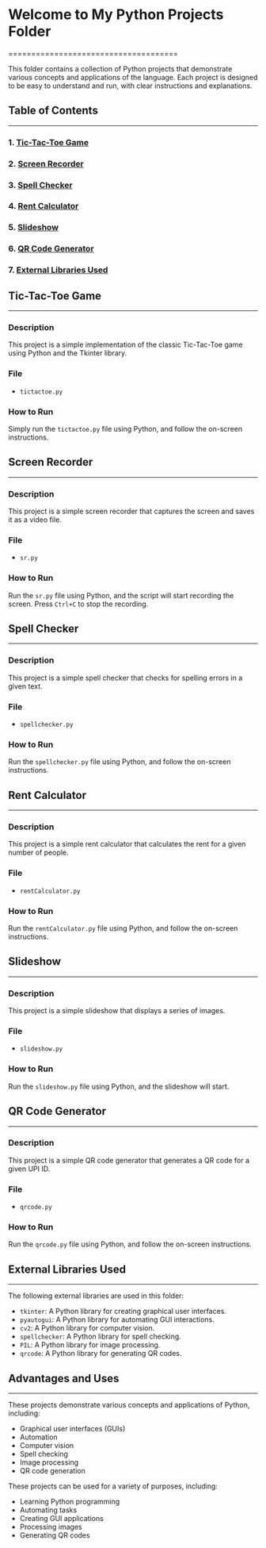 # Welcome to My Python Projects Folder
=====================================

This folder contains a collection of Python projects that demonstrate various concepts and applications of the language. Each project is designed to be easy to understand and run, with clear instructions and explanations.

## Table of Contents
-----------------

### 1. [Tic-Tac-Toe Game](#tic-tac-toe-game)
### 2. [Screen Recorder](#screen-recorder)
### 3. [Spell Checker](#spell-checker)
### 4. [Rent Calculator](#rent-calculator)
### 5. [Slideshow](#slideshow)
### 6. [QR Code Generator](#qr-code-generator)
### 7. [External Libraries Used](#external-libraries-used)

## Tic-Tac-Toe Game
-------------------

### Description
This project is a simple implementation of the classic Tic-Tac-Toe game using Python and the Tkinter library.

### File
* `tictactoe.py`

### How to Run
Simply run the `tictactoe.py` file using Python, and follow the on-screen instructions.

## Screen Recorder
------------------

### Description
This project is a simple screen recorder that captures the screen and saves it as a video file.

### File
* `sr.py`

### How to Run
Run the `sr.py` file using Python, and the script will start recording the screen. Press `Ctrl+C` to stop the recording.

## Spell Checker
-----------------

### Description
This project is a simple spell checker that checks for spelling errors in a given text.

### File
* `spellchecker.py`

### How to Run
Run the `spellchecker.py` file using Python, and follow the on-screen instructions.

## Rent Calculator
------------------

### Description
This project is a simple rent calculator that calculates the rent for a given number of people.

### File
* `rentCalculator.py`

### How to Run
Run the `rentCalculator.py` file using Python, and follow the on-screen instructions.

## Slideshow
-------------

### Description
This project is a simple slideshow that displays a series of images.

### File
* `slideshow.py`

### How to Run
Run the `slideshow.py` file using Python, and the slideshow will start.

## QR Code Generator
---------------------

### Description
This project is a simple QR code generator that generates a QR code for a given UPI ID.

### File
* `qrcode.py`

### How to Run
Run the `qrcode.py` file using Python, and follow the on-screen instructions.

## External Libraries Used
---------------------------

The following external libraries are used in this folder:

* `tkinter`: A Python library for creating graphical user interfaces.
* `pyautogui`: A Python library for automating GUI interactions.
* `cv2`: A Python library for computer vision.
* `spellchecker`: A Python library for spell checking.
* `PIL`: A Python library for image processing.
* `qrcode`: A Python library for generating QR codes.

## Advantages and Uses
----------------------

These projects demonstrate various concepts and applications of Python, including:

* Graphical user interfaces (GUIs)
* Automation
* Computer vision
* Spell checking
* Image processing
* QR code generation

These projects can be used for a variety of purposes, including:

* Learning Python programming
* Automating tasks
* Creating GUI applications
* Processing images
* Generating QR codes